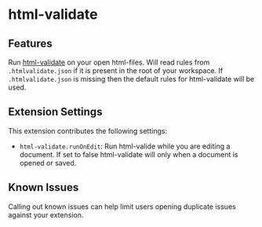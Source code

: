 # html-validate

## Features

Run [html-validate](https://html-validate.org/) on your open html-files. Will read rules from `.htmlvalidate.json` if it is present in the root of your workspace. If `.htmlvalidate.json` is missing then the default rules for html-validate will be used.

## Extension Settings

This extension contributes the following settings:

* `html-validate.runOnEdit`: Run html-valide while you are editing a document. If set to false html-validate will only when a document is opened or saved.

## Known Issues

Calling out known issues can help limit users opening duplicate issues against your extension.